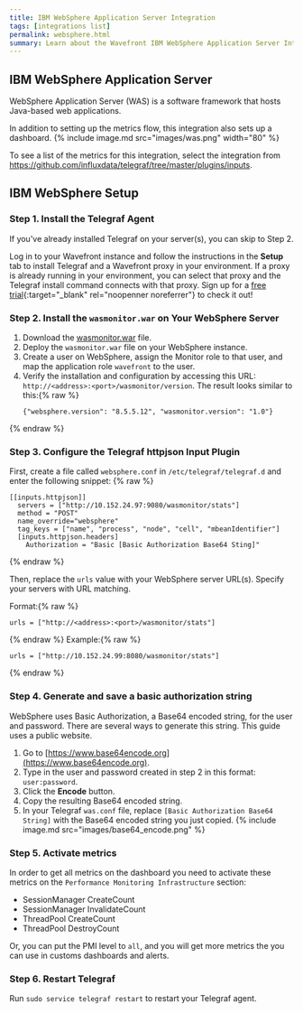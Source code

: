 ```yaml
---
title: IBM WebSphere Application Server Integration
tags: [integrations list]
permalink: websphere.html
summary: Learn about the Wavefront IBM WebSphere Application Server Integration.
---
```

## IBM WebSphere Application Server

WebSphere Application Server (WAS) is a software framework that hosts Java-based web applications.

In addition to setting up the metrics flow, this integration also sets up a dashboard.
{% include image.md src="images/was.png" width="80" %}


To see a list of the metrics for this integration, select the integration from <https://github.com/influxdata/telegraf/tree/master/plugins/inputs>.
## IBM WebSphere Setup



### Step 1. Install the Telegraf Agent

If you've already installed Telegraf on your server(s), you can skip to Step 2.

Log in to your Wavefront instance and follow the instructions in the **Setup** tab to install Telegraf and a Wavefront proxy in your environment. If a proxy is already running in your environment, you can select that proxy and the Telegraf install command connects with that proxy. Sign up for a [free trial](http://wavefront.com/sign-up/?utm_source=docs.vmware.com&utm_medium=referral&utm_campaign=docs-front-page){:target="_blank" rel="noopenner noreferrer"} to check it out!

### Step 2. Install the `wasmonitor.war` on Your WebSphere Server

1. Download the [wasmonitor.war](https://github.com/wavefrontHQ/wasmonitor/releases/download/1.0/wasmonitor.war) file.
1. Deploy the `wasmonitor.war` file on your WebSphere instance.
1. Create a user on WebSphere, assign the Monitor role to that user, and map the application role `wavefront` to the user.
1. Verify the installation and configuration by accessing this URL: `http://<address>:<port>/wasmonitor/version`.
    The result looks similar to this:{% raw %}
    ```
    {"websphere.version": "8.5.5.12", "wasmonitor.version": "1.0"}
    ```
{% endraw %}

### Step 3. Configure the Telegraf httpjson Input Plugin

First, create a file called `websphere.conf` in `/etc/telegraf/telegraf.d` and enter the following snippet:
{% raw %}
```
[[inputs.httpjson]]
  servers = ["http://10.152.24.97:9080/wasmonitor/stats"]
  method = "POST"
  name_override="websphere"
  tag_keys = ["name", "process", "node", "cell", "mbeanIdentifier"]
  [inputs.httpjson.headers]
    Authorization = "Basic [Basic Authorization Base64 Sting]"
```
{% endraw %}

Then, replace the `urls` value with your WebSphere server URL(s). Specify your servers with URL matching.

Format:{% raw %}
```
urls = ["http://<address>:<port>/wasmonitor/stats"]
```
{% endraw %}
Example:{% raw %}
```
urls = ["http://10.152.24.99:8080/wasmonitor/stats"]
```
{% endraw %}

### Step 4. Generate and save a basic authorization string

WebSphere uses Basic Authorization, a Base64 encoded string, for the user and password. There are several ways to generate this string. This guide uses a public website.
1. Go to [https://www.base64encode.org](https://www.base64encode.org).
1. Type in the user and password created in step 2 in this format: `user:password`.
1. Click the **Encode** button.
1. Copy the resulting Base64 encoded string.
1. In your Telegraf `was.conf` file, replace `[Basic Authorization Base64 String]` with the Base64 encoded string you just copied.
{% include image.md src="images/base64_encode.png" %}

### Step 5. Activate metrics

In order to get all metrics on the dashboard you need to activate these metrics on the `Performance Monitoring Infrastructure` section:
* SessionManager CreateCount
* SessionManager InvalidateCount
* ThreadPool CreateCount
* ThreadPool DestroyCount

Or, you can put the PMI level to `all`, and you will get more metrics the you can use in customs dashboards and alerts.

### Step 6. Restart Telegraf

Run `sudo service telegraf restart` to restart your Telegraf agent.


